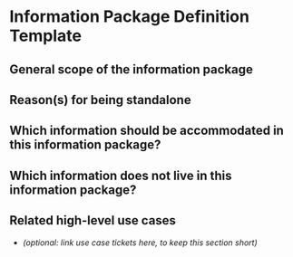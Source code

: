 Information Package Definition Template
=======================

## General scope of the information package


## Reason(s) for being standalone


## Which information should be accommodated in this information package?



## Which information does __not__ live in this information package?


## Related high-level use cases
* _(optional: link use case tickets here, to keep this section short)_